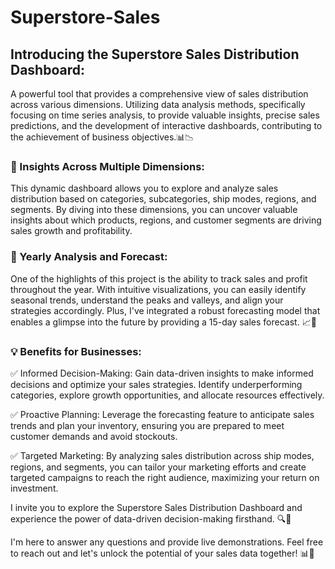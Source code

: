 # Superstore-Sales

## Introducing the Superstore Sales Distribution Dashboard:
A powerful tool that provides a comprehensive view of sales distribution across various dimensions. Utilizing data analysis methods, specifically focusing on time series analysis, to provide valuable insights, precise sales predictions, and the development of interactive dashboards, contributing to the achievement of business objectives.📊📉

### 📍 Insights Across Multiple Dimensions:
This dynamic dashboard allows you to explore and analyze sales distribution based on categories, subcategories, ship modes, regions, and segments. By diving into these dimensions, you can uncover valuable insights about which products, regions, and customer segments are driving sales growth and profitability.

### 📅 Yearly Analysis and Forecast:
One of the highlights of this project is the ability to track sales and profit throughout the year. With intuitive visualizations, you can easily identify seasonal trends, understand the peaks and valleys, and align your strategies accordingly. Plus, I've integrated a robust forecasting model that enables a glimpse into the future by providing a 15-day sales forecast. 📈🔮

### 💡 Benefits for Businesses:
✅ Informed Decision-Making: Gain data-driven insights to make informed decisions and optimize your sales strategies. Identify underperforming categories, explore growth opportunities, and allocate resources effectively.

✅ Proactive Planning: Leverage the forecasting feature to anticipate sales trends and plan your inventory, ensuring you are prepared to meet customer demands and avoid stockouts.

✅ Targeted Marketing: By analyzing sales distribution across ship modes, regions, and segments, you can tailor your marketing efforts and create targeted campaigns to reach the right audience, maximizing your return on investment.

I invite you to explore the Superstore Sales Distribution Dashboard and experience the power of data-driven decision-making firsthand. 🔍💪

I'm here to answer any questions and provide live demonstrations. Feel free to reach out and let's unlock the potential of your sales data together! 📊🚀
